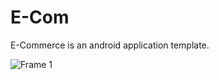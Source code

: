 # E-Com
E-Commerce is an android application template.<br>

![Frame 1](https://user-images.githubusercontent.com/111943013/190332801-a74396e4-97bc-4de0-b60b-edbf2507af0d.png)
